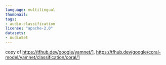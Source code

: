 ```yaml
---
language: multilingual
thumbnail:
tags:
- audio-classification
license: "apache-2.0"
datasets:
- AudioSet
---
```




copy of https://tfhub.dev/google/yamnet/1, https://tfhub.dev/google/coral-model/yamnet/classification/coral/1